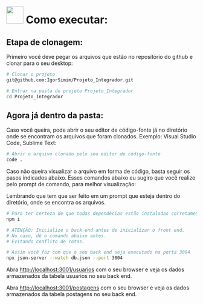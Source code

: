 # <img src="https://github.com/IgorSimim/Projeto_Integrador/assets/120426953/4ca78d8f-8ba9-45fa-83ce-bae2b6beb129" width="45" /> Como executar:

## Etapa de clonagem:

Primeiro você deve pegar os arquivos que estão no repositório do github e clonar para o seu desktop:
```bash
# Clonar o projeto
git@github.com:IgorSimim/Projeto_Integrador.git

# Entrar na pasta do projeto Projeto_Integrador
cd Projeto_Integrador                                                                                                      
```
## Agora já dentro da pasta:

Caso você queira, pode abrir o seu editor de código-fonte já no diretório onde se encontram os arquivos que foram clonados. Exemplo: Visual Studio Code, Sublime Text:
```bash
# Abrir o arquivo clonado pelo seu editor de código-fonte
code .
```

Caso não queira visualizar o arquivo em forma de código, basta seguir os pasos indicados abaixo. Esses comandos abaixo eu sugiro que você realize pelo prompt de comando, para melhor visualização:

Lembrando que tem que ser feito em um prompt que esteja dentro do diretório, onde se encontra os arquivos.
```bash
# Para ter certeza de que todas dependêcias estão instaladas corretamente
npm i

# ATENÇÃO: Inicialize o back end antes de inicializar o front end.
# No caso, dê o comando abaixo antes.
# Evitando conflito de rotas.

# Assim você faz com que o seu back end seja executado na porta 3004
npx json-server --watch db.json --port 3004                                                                                                      
```

Abra [http://localhost:3001/usuarios](http://localhost:3004/usuarios) com o seu browser e veja os dados armazenados da tabela usuarios no seu back end.

Abra [http://localhost:3001/postagens](http://localhost:3004/postagens) com o seu browser e veja os dados armazenados da tabela postagens no seu back end.

